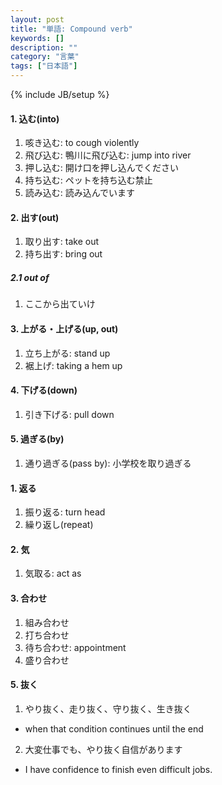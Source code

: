 ```yaml
---
layout: post
title: "単語: Compound verb"
keywords: []
description: ""
category: "言葉"
tags: ["日本語"]
---
```

{% include JB/setup %}


#### 1. 込む(into)
1. 咳き込む: to cough violently
2. 飛び込む: 鴨川に飛び込む: jump into river
3. 押し込む: 開け口を押し込んでください
4. 持ち込む: ペットを持ち込む禁止
5. 読み込む: 読み込んでいます

#### 2. 出す(out)
1. 取り出す: take out
2. 持ち出す: bring out

##### 2.1 out of
1. ここから出ていけ

#### 3. 上がる・上げる(up, out)
1. 立ち上がる: stand up
2. 裾上げ: taking a hem up

#### 4. 下げる(down)
1. 引き下げる: pull down


#### 5. 過ぎる(by)
1. 通り過ぎる(pass by): 小学校を取り過ぎる



#### 1. 返る
1. 振り返る: turn head
2. 繰り返し(repeat)

#### 2. 気
1. 気取る: act as


#### 3. 合わせ
1. 組み合わせ
2. 打ち合わせ
3. 待ち合わせ: appointment
4. 盛り合わせ


#### 5. 抜く
1. やり抜く、走り抜く、守り抜く、生き抜く
- when that condition continues until the end
2. 大変仕事でも、やり抜く自信があります
- I have confidence to finish even difficult jobs.


